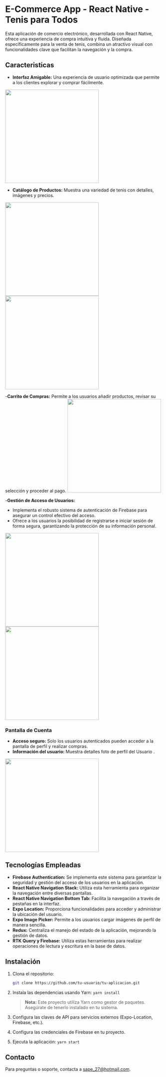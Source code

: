 # E-Commerce App - React Native - Tenis para Todos

Esta aplicación de comercio electrónico, desarrollada con React Native, ofrece una experiencia de compra intuitiva y fluida. Diseñada específicamente para la venta de tenis, combina un atractivo visual con funcionalidades clave que facilitan la navegación y la compra.

## Caracteristicas

- **Interfaz Amigable:** Una experiencia de usuario optimizada que permite a los clientes explorar y comprar fácilmente.
<img src="./screenshots/productDetail.jpg" width="300" >

- **Catálogo de Productos:** Muestra una variedad de tenis con detalles, imágenes y precios.
<img src="./screenshots/categorias.jpg" width="300" >
<img src="./screenshots/productList.jpg" width="300" >

-**Carrito de Compras:** Permite a los usuarios añadir productos, revisar su selección y proceder al pago.
<img src="./screenshots/carrito.jpg" width="300" >


-**Gestión de Acceso de Usuarios:** 
- Implementa el robusto sistema de autenticación de Firebase para asegurar un control efectivo del acceso.
- Ofrece a los usuarios la posibilidad de registrarse e iniciar sesión de forma segura, garantizando la protección de su información personal.

<img src="./screenshots/inicioSesion.jpg" width="300" >               
<img src="./screenshots/registro.jpg" width="300" >

### Pantalla de Cuenta

- **Acceso seguro:** Solo los usuarios autenticados pueden acceder a la pantalla de perfil y realizar compras.
- **Información del usuario:** Muestra detalles foto de perfil del Usuario .

<img src="./screenshots/Perfil.jpg" width="300" >

## Tecnologías Empleadas

- **Firebase Authentication:** Se implementa este sistema para garantizar la seguridad y gestión del acceso de los usuarios en la aplicación.
- **React Native Navigation Stack:** Utiliza esta herramienta para organizar la navegación entre diversas pantallas.
- **React Native Navigation Bottom Tab:** Facilita la navegación a través de pestañas en la interfaz.
- **Expo Location:** Proporciona funcionalidades para acceder y administrar la ubicación del usuario.
- **Expo Image Picker:** Permite a los usuarios cargar imágenes de perfil de manera sencilla.
- **Redux:** Centraliza el manejo del estado de la aplicación, mejorando la gestión de datos.
- **RTK Query y Firebase:** Utiliza estas herramientas para realizar operaciones de lectura y escritura en la base de datos.


## Instalación

1. Clona el repositorio: 
   ```bash
   git clone https://github.com/tu-usuario/tu-aplicacion.git

2. Instala las dependencias usando Yarn: `yarn install`

   > **Nota:** Este proyecto utiliza Yarn como gestor de paquetes. Asegúrate de tenerlo instalado en tu sistema.

3. Configura las claves de API para servicios externos (Expo-Location, Firebase, etc.).
4. Configura las credenciales de Firebase en tu proyecto.
5. Ejecuta la aplicación: `yarn start`



## Contacto

Para preguntas o soporte, contacta a sape_27@hotmail.com.
